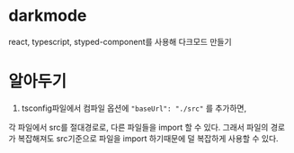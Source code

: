 # darkmode

react, typescript, styped-component를 사용해 다크모드 만들기

# 알아두기

1. tsconfig파일에서 컴파일 옵션에
   `"baseUrl": "./src"`
   를 추가하면,

각 파일에서 src를 절대경로로, 다른 파일들을 import 할 수 있다.
그래서 파일의 경로가 복잡해져도 src기준으로 파일을 import 하기때문에 덜 복잡하게 사용할 수 있다.
